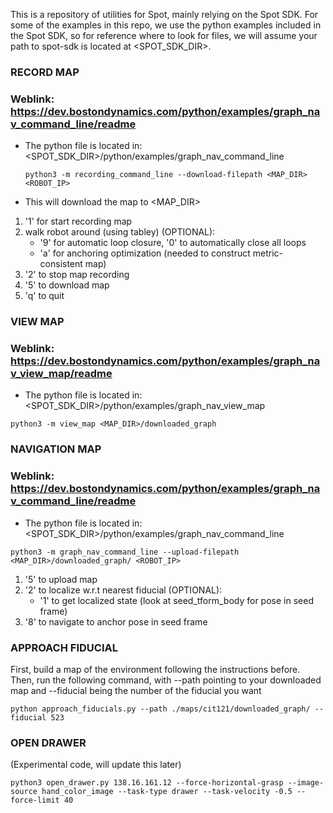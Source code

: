 This is a repository of utilities for Spot, mainly relying on the Spot SDK. For some of the examples in this repo, we use the python examples included in the Spot SDK, so for reference where to look for files, we will assume your path to spot-sdk is located at <SPOT_SDK_DIR>.

### RECORD MAP ###
### Weblink: https://dev.bostondynamics.com/python/examples/graph_nav_command_line/readme
- The python file is located in: <SPOT_SDK_DIR>/python/examples/graph_nav_command_line
	```
	python3 -m recording_command_line --download-filepath <MAP_DIR> <ROBOT_IP>
	```
- This will download the map to <MAP_DIR>
1) '1' for start recording map
2) walk robot around (using tabley)
(OPTIONAL):
	- '9' for automatic loop closure, '0' to automatically close all loops
	- 'a' for anchoring optimization (needed to construct metric-consistent map)
3) '2' to stop map recording
4) '5' to download map
5) 'q' to quit

### VIEW MAP ###
### Weblink: https://dev.bostondynamics.com/python/examples/graph_nav_view_map/readme
- The python file is located in: <SPOT_SDK_DIR>/python/examples/graph_nav_view_map
```
python3 -m view_map <MAP_DIR>/downloaded_graph
```
### NAVIGATION MAP ###
### Weblink: https://dev.bostondynamics.com/python/examples/graph_nav_command_line/readme
- The python file is located in: <SPOT_SDK_DIR>/python/examples/graph_nav_command_line
```
python3 -m graph_nav_command_line --upload-filepath <MAP_DIR>/downloaded_graph/ <ROBOT_IP> 
```
1) '5' to upload map
2) '2' to localize w.r.t nearest fiducial
(OPTIONAL):
	- '1' to get localized state (look at seed_tform_body for pose in seed frame)
3) '8' to navigate to anchor pose in seed frame

### APPROACH FIDUCIAL ###
First, build a map of the environment following the instructions before. Then, run the following command, with --path pointing to your downloaded map and --fiducial being the number of the fiducial you want

```
python approach_fiducials.py --path ./maps/cit121/downloaded_graph/ --fiducial 523
```

### OPEN DRAWER ###
(Experimental code, will update this later)
```
python3 open_drawer.py 138.16.161.12 --force-horizontal-grasp --image-source hand_color_image --task-type drawer --task-velocity -0.5 --force-limit 40
```